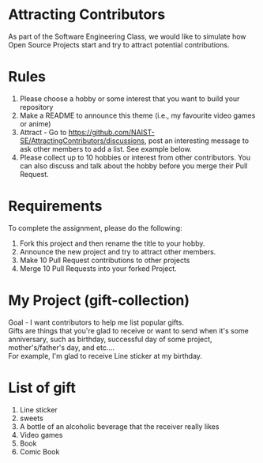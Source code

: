 # Attracting Contributors
As part of the Software Engineering Class, we would like to simulate how Open Source Projects start and try to attract potential contributions.

# Rules

1. Please choose a hobby or some interest that you want to build your repository
2. Make a README to announce this theme (i.e., my favourite video games or anime)
3. Attract - Go to https://github.com/NAIST-SE/AttractingContributors/discussions, post an interesting message to ask other members to add a list. See example below.
4. Please collect up to 10 hobbies or interest from other contributors. You can also discuss and talk about the hobby before you merge their Pull Request.

# Requirements
To complete the assignment, please do the following:
1. Fork this project and then rename the title to your hobby.
2. Announce the new project and try to attract other members.
3. Make 10 Pull Request contributions to other projects
4. Merge 10 Pull Requests into your forked Project.

# My Project (gift-collection)
Goal - I want contributors to help me list popular gifts. <br>
Gifts are things that you're glad to receive or want to send when it's some anniversary, such as birthday, successful day of some project, mother's/father's day, and etc....<br>
For example, I'm glad to receive Line sticker at my birthday.

# List of gift
1. Line sticker
2. sweets
3. A bottle of an alcoholic beverage that the receiver really likes
4. Video games
5. Book
6. Comic Book
